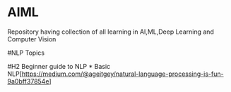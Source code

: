 # AIML
Repository having collection of all learning in AI,ML,Deep Learning and Computer Vision


#NLP Topics

#H2 Beginner guide to NLP
		* Basic NLP[https://medium.com/@ageitgey/natural-language-processing-is-fun-9a0bff37854e]
